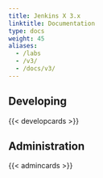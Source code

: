 ```yaml
---
title: Jenkins X 3.x
linktitle: Documentation
type: docs
weight: 45
aliases:
  - /labs
  - /v3/
  - /docs/v3/
---
```



## Developing

{{< developcards >}}


## Administration

{{< admincards >}}

